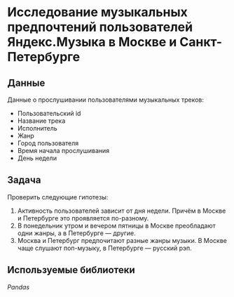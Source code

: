# Исследование музыкальных предпочтений пользователей Яндекс.Музыка в Москве и Санкт-Петербурге

## Данные
Данные о прослушивании пользователями музыкальных треков: 
* Пользовательский id
* Название трека
* Исполнитель
* Жанр
* Город пользователя
* Время начала прослушивания
* День недели

## Задача
Проверить следующие гипотезы:
1. Активность пользователей зависит от дня недели. Причём в Москве и Петербурге это проявляется по-разному.
2. В понедельник утром и вечером пятницы в Москве преобладают одни жанры, а в Петербурге — другие.
3. Москва и Петербург предпочитают разные жанры музыки. В Москве чаще слушают поп-музыку, в Петербурге — русский рэп.

## Используемые библиотеки
_Pandas_
